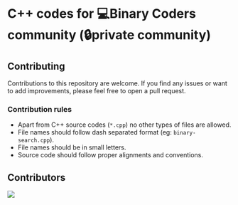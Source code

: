 # C++ codes for 💻Binary Coders community (🔒private community)

## Contributing
Contributions to this repository are welcome. If you find any issues or want to add improvements, please feel free to open a pull request.

### Contribution rules
- Apart from C++ source codes (`*.cpp`) no other types of files are allowed.
- File names should follow dash separated format (eg: `binary-search.cpp`).
- File names should be in small letters.
- Source code should follow proper alignments and conventions.

<!-- Authors -->
## Contributors
<a href="https://github.com/AvikAgarwala/C-Plus-Plus-Binary-Coders/contributors"><img src="https://contrib.rocks/image?repo=AvikAgarwala/C-Plus-Plus-Binary-Coders"></a>
